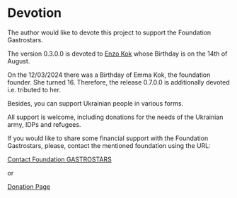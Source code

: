 Devotion
 ========

The author would like to devote this project to support the Foundation Gastrostars.

The version 0.3.0.0 is devoted to [Enzo Kok](https://enzokok.nl) whose Birthday is on the 14th of August.

On the 12/03/2024 there was a Birthday of Emma Kok, the foundation founder. She turned 16. Therefore, the release 0.7.0.0 is additionally devoted i.e. tributed to her.

Besides, you can support Ukrainian people in various forms.

All support is welcome, including donations for the needs of the Ukrainian army, IDPs and refugees. 

If you would like to share some financial support with the Foundation Gastrostars, please, contact the mentioned foundation
using the URL:

[Contact Foundation GASTROSTARS](https://gastrostars.nl/hou-mij-op-de-hoogte)

or 

[Donation Page](https://gastrostars.nl/doneren)


